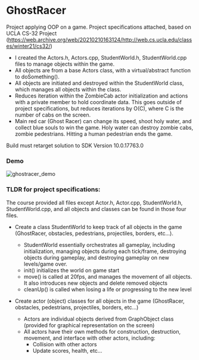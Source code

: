 # GhostRacer

Project applying OOP on a game. Project specifications attached, based on UCLA CS-32 Project (https://web.archive.org/web/20210210163124/http://web.cs.ucla.edu/classes/winter21/cs32/)

- I created the Actors.h, Actors.cpp, StudentWorld.h, StudentWorld.cpp files to manage objects within the game. 
- All objects are from a base Actors class, with a virtual/abstract function to doSomething().
- All objects are initiated and destroyed within the StudentWorld class, which manages all objects within the class.
- Reduces iteration within the ZombieCab actor initialization and actions with a private member to hold coordinate data. This goes outside of project specifications, but reduces iterations by O(C), where C is the number of cabs on the screen.
- Main red car (Ghost Racer) can change its speed, shoot holy water, and collect blue souls to win the game. Holy water can destroy zombie cabs, zombie pedestrians. Hitting a human pedestrian ends the game.

Build must retarget solution to SDK Version 10.0.17763.0

### Demo
![ghostracer_demo](https://user-images.githubusercontent.com/77988513/114477759-04b31680-9bba-11eb-897b-a882571c4248.gif)

### TLDR for project specifications:

The course provided all files except Actor.h, Actor.cpp, StudentWorld.h, StudentWorld.cpp, and all objects and classes can be found in those four files.

- Create a class StudentWorld to keep track of all objects in the game (GhostRacer, obstacles, pedestrians, projectiles, borders, etc...).

  - StudentWorld essentially orchestrates all gameplay, including initialization, managing objects during each tick/frame, destroying objects during gameplay, and destroying gameplay on new levels/game over.
  - init() initializes the world on game start
  - move() is called at 20fps, and manages the movement of all objects. It also introduces new objects and delete removed objects
  - cleanUp() is called when losing a life or progressing to the new level

- Create actor (object) classes for all objects in the game (GhostRacer, obstacles, pedestrians, projectiles, borders, etc...)
  - Actors are individual objects derived from GraphObject class (provided for graphical representation on the screen)
  - All actors have their own methods for construction, destruction, movement, and interface with other actors, including:
    - Collision with other actors
    - Update scores, health, etc...
